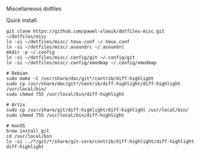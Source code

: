 Miscellaneous dotfiles

Quick install:

	git clone https://github.com/pawel-slowik/dotfiles-misc.git ~/dotfiles/misc
	ln -si ~/dotfiles/misc/.tmux.conf ~/.tmux.conf
	ln -si ~/dotfiles/misc/.asoundrc ~/.asoundrc
	mkdir -p ~/.config
	ln -si ~/dotfiles/misc/.config/git ~/.config/git
	ln -si ~/dotfiles/misc/.config/xmodmap ~/.config/xmodmap

	# Debian
	sudo make -C /usr/share/doc/git*/contrib/diff-highlight
	sudo cp /usr/share/doc/git*/contrib/diff-highlight/diff-highlight /usr/local/bin/
	sudo chmod 755 /usr/local/bin/diff-highlight

	# Artix
	sudo cp /usr/share/git/diff-highlight/diff-highlight /usr/local/bin/
	sudo chmod 755 /usr/local/bin/diff-highlight

	# macOS
	brew install git
	cd /usr/local/bin
	ln -si ../*/git/*/share/git-core/contrib/diff-highlight/diff-highlight diff-highlight

